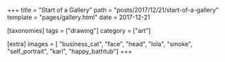 +++
title = "Start of a Gallery"
path = "posts/2017/12/21/start-of-a-gallery"
template = "pages/gallery.html"
date = 2017-12-21

[taxonomies]
tags = ["drawing"]
category = ["art"]

[extra]
images = [ "business_cat", "face", "head", "lola", "smoke", "self_portrait", "karl", "happy_bathtub"]
+++
